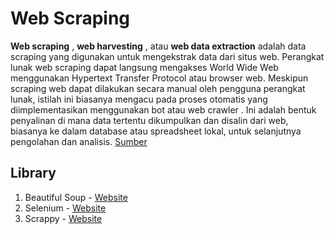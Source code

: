 # Web Scraping

**Web scraping** , **web harvesting** , atau **web data extraction** adalah data scraping yang digunakan untuk mengekstrak data dari situs web. Perangkat lunak web scraping dapat langsung mengakses World Wide Web menggunakan Hypertext Transfer Protocol atau browser web. Meskipun scraping web dapat dilakukan secara manual oleh pengguna perangkat lunak, istilah ini biasanya mengacu pada proses otomatis yang diimplementasikan menggunakan bot atau web crawler . Ini adalah bentuk penyalinan di mana data tertentu dikumpulkan dan disalin dari web, biasanya ke dalam database atau spreadsheet lokal, untuk selanjutnya pengolahan dan analisis. [Sumber](https://en.wikipedia.org/wiki/Web_scraping)

## Library 
1. Beautiful Soup - [Website](https://www.crummy.com/software/BeautifulSoup/) 
2. Selenium - [Website](https://www.selenium.dev/)
3. Scrappy - [Website](https://scrapy.org/) 

